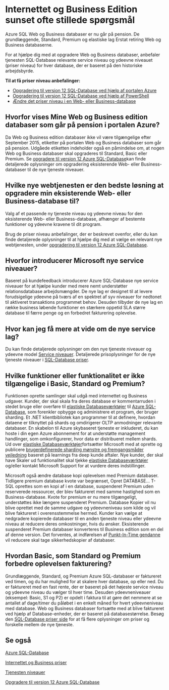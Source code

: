 <properties
   pageTitle="Azure SQL Database internettet og Business Edition sunset ofte stillede spørgsmål om | Microsoft Azure"
   description="Find ud af, når Azure SQL Web og Business databaserne skal udgå og få mere at vide om funktioner og funktionalitet i de nye tjeneste niveauer."
   services="sql-database"
   documentationCenter="na"
   authors="stevestein"
   manager="jhubbard"
   editor="monicar" />
<tags
   ms.service="sql-database"
   ms.devlang="na"
   ms.topic="article"
   ms.tgt_pltfrm="na"
   ms.workload="data-management"
   ms.date="08/08/2016"
   ms.author="sstein" />

# <a name="web-and-business-edition-sunset-faq"></a>Internettet og Business Edition sunset ofte stillede spørgsmål

Azure SQL Web og Business databaser er nu går på pension. De grundlæggende, Standard, Premium og elastiske lag Erstat retiring Web og Business databaserne.

For at hjælpe dig med at opgradere Web og Business databaser, anbefaler tjenesten SQL-Database relevante service niveau og ydeevne niveauet (priser niveau) for hver database, der er baseret på den historiske arbejdsbyrde.

**Til at få priser niveau anbefalinger:**

- [Opgradering til version 12 SQL-Database ved hjælp af portalen Azure](sql-database-upgrade-server-portal.md)
- [Opgradering til version 12 SQL-Database ved hjælp af PowerShell](sql-database-upgrade-server-powershell.md)
- [Ændre det priser niveau i en Web- eller Business-database](sql-database-service-tier-advisor.md)



## <a name="why-does-the-azure-portal-show-my-web-and-business-edition-databases-as-retired"></a>Hvorfor vises Mine Web og Business edition databaser som går på pension i portalen Azure?

Da Web og Business edition databaser ikke vil være tilgængelige efter September 2015, etiketter på portalen Web og Business databaser som går på pension. Udgåede etiketten indeholder også en påmindelse om, at nogen Web og Business databaser skal opgraderes til Standard, Basic eller Premium. Se [opgradere til version 12 Azure SQL-Database](sql-database-upgrade-server-portal.md)kan finde detaljerede oplysninger om opgradering eksisterende Web- eller Business-databaser til de nye tjeneste niveauer.

## <a name="which-new-service-tier-is-the-best-choice-to-upgrade-my-existing-web-or-business-database-to"></a>Hvilke nye webtjenesten er den bedste løsning at opgradere min eksisterende Web- eller Business-database til?

Valg af et passende ny tjeneste niveau og ydeevne niveau for den eksisterende Web- eller Business-database, afhænger af bestemte funktioner og ydeevne kravene til dit program.

Brug de priser niveau anbefalinger, der er beskrevet ovenfor, eller du kan finde detaljerede oplysninger til at hjælpe dig med at vælge en relevant nye webtjenesten, under [opgradering til version 12 Azure SQL-Database](sql-database-upgrade-server-portal.md).

## <a name="why-is-microsoft-introducing-new-service-tiers"></a>Hvorfor introducerer Microsoft nye service niveauer?

Baseret på kundefeedback introducerer Azure SQL-Database nye service niveauer for at hjælpe kunder med mere nemt understøtter relationsdatabase arbejdsmængder. De nye lag er designet til at levere forudsigelige ydeevne på tværs af en spektret af syv niveauer for nedtonet til aktiveret transaktions programmet behov. Desuden tilbyder de nye lag en række business løbende funktioner en stærkere oppetid SLA større database til færre penge og en forbedret fakturering oplevelse.

## <a name="where-can-i-learn-more-about-the-new-service-tiers"></a>Hvor kan jeg få mere at vide om de nye service lag?

Du kan finde detaljerede oplysninger om den nye tjeneste niveauer og ydeevne model [Service niveauer](sql-database-service-tiers.md). Detaljerede prisoplysninger for de nye tjeneste niveauer i [SQL-Database priser](https://azure.microsoft.com/pricing/details/sql-database/).

## <a name="what-features-or-functionality-will-not-be-available-in-basic-standard-and-premium"></a>Hvilke funktioner eller funktionalitet er ikke tilgængelige i Basic, Standard og Premium?

Funktionen oprette samlinger skal udgå med internettet og Business udgaver. Kunder, der skal skala fra deres database er kommentarruden i stedet bruge eller overføre til [elastiske Databaseværktøjer](sql-database-elastic-scale-get-started.md) til [Azure SQL-Database](sql-database-elastic-scale-get-started.md), som forenkler opbygge og administrere et program, der bruger sharding. Et .NET klientbibliotek kan programmer til at definere, hvordan dataene er tilknyttet på shards og omdirigerer OLTP anmodninger relevante databaser. En skabelon til Azure skybaseret tjeneste er inkluderet, du kan hoste i din egen Azure abonnement for at understøtte management handlinger, som omkonfigurerer, hvor data er distribueret mellem shards. Ud over [elastiske Databaseværktøjer](sql-database-elastic-scale-get-started.md)fortsætter Microsoft med at oprette og publicere [brugerdefinerede sharding mønstre og fremgangsmåder vejledning](https://msdn.microsoft.com/library/azure/dn764977.aspx) baseret på learnings fra deep kunde aftaler. Nye kunder, der skal have Skaler ud funktionalitet skal tjekke [elastiske Databaseværktøjer](sql-database-elastic-scale-get-started.md) og/eller kontakt Microsoft Support for at vurdere deres indstillinger.

Microsoft også ændre database kopi oplevelsen med Premium databaser. Tidligere premium database kvote var begrænset, Opret DATABASE... T-SQL oprettes som en kopi af i en database, suspenderet Premium uden reserverede ressourcer, der blev faktureret med samme hastighed som en Business-database. Kvote for premium er nu mere tilgængeligt, understøttes ikke længere suspenderet Premium. Database Kopier vil nu blive oprettet med de samme udgave og ydeevneniveau som kilde og vil blive faktureret i overensstemmelse hermed. Kunder kan vælge at nedgradere kopierede databaser til en anden tjeneste niveau eller ydeevne niveau at reducere deres omkostninger, hvis du ønsker. Eksisterende suspenderet Premium databaser konverteres til Business edition som en del af denne version. Det forventes, at indførelsen af [Punkt-In-Time gendanne](sql-database-recovery-using-backups.md#point-in-time-restore) vil reducere skal tage sikkerhedskopier af databaser.

## <a name="how-does-basic-standard-and-premium-improve-my-billing-experience"></a>Hvordan Basic, som Standard og Premium forbedre oplevelsen fakturering?

Grundlæggende, Standard, og Premium Azure SQL-databaser er faktureret ved timen, og du har mulighed for at skalere hver database, op eller ned. Du er faktureret med en fast rente, der er baseret på det højeste service niveau og ydeevne niveau du vælger til hver time. Desuden ydeevneniveauer (eksempel: Basic, S1 og P2) er opdelt i faktura til at gøre det nemmere at se antallet af dage/timer du påløbet i en enkelt måned for hvert ydeevneniveau med database. Web og Business databaser fortsætte med at blive faktureret ved hjælp af Database-enheder, der er baseret på databasestørrelse. Besøg den [SQL-Database priser side](https://azure.microsoft.com/pricing/details/sql-database/) for at få flere oplysninger om priser og forskelle mellem de nye tjeneste.


## <a name="see-also"></a>Se også

[Azure SQL-Database](https://azure.microsoft.com/documentation/services/sql-database/)

[Internettet og Business priser](https://azure.microsoft.com/pricing/details/sql-database/web-business/)

[Tjenesten niveauer](sql-database-service-tiers.md)

[Opgradere til version 12 Azure SQL-Database](sql-database-upgrade-server-portal.md)
